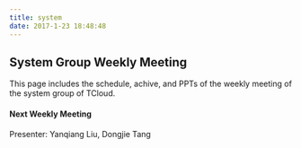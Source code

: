 ```yaml
---
title: system
date: 2017-1-23 18:48:48
---
```


## System Group Weekly Meeting
This page includes the schedule, achive, and PPTs of the weekly meeting of the system group of TCloud.

#### Next Weekly Meeting
Presenter: Yanqiang Liu, Dongjie Tang